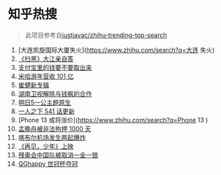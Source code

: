 # 知乎热搜

> 此项目参考自[justjavac/zhihu-trending-top-search](https://github.com/justjavac/zhihu-trending-top-search/blob/main/utils.ts)

<!-- BEGIN -->
  <!-- 最后更新时间:Sun Aug 29 2021 03:10:53 GMT+0000 (Coordinated Universal Time) -->
  1. [大连凯旋国际大厦失火](https://www.zhihu.com/search?q=大连 失火)
1. [《扫黑》大江亲自答](https://www.zhihu.com/search?q=扫黑风暴)
1. [支付宝里的钱要不要取出来](https://www.zhihu.com/search?q=支付宝)
1. [米哈游年营收 101 亿](https://www.zhihu.com/search?q=米哈游)
1. [崔健新专辑](https://www.zhihu.com/search?q=崔健)
1. [湖南卫视解除与钱枫的合作](https://www.zhihu.com/search?q=湖南卫视钱枫)
1. [明日5一公主题原生](https://www.zhihu.com/search?q=明日创作计划)
1. [一人之下 541 话更新](https://www.zhihu.com/search?q=一人之下)
1. [Phone 13 或将涨价](https://www.zhihu.com/search?q=Phone 13 )
1. [孟晚舟被非法拘押 1000 天](https://www.zhihu.com/search?q=孟晚舟)
1. [喀布尔机场发生两起爆炸](https://www.zhihu.com/search?q=喀布尔机场)
1. [《再见，少年》上映](https://www.zhihu.com/search?q=再见少年)
1. [残奥会中国队被取消一金一银 ](https://www.zhihu.com/search?q=残奥会)
1. [QGhappy 世冠杯夺冠](https://www.zhihu.com/search?q=QGhappy)
  <!-- END -->